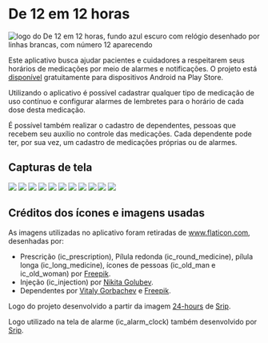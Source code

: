 # De 12 em 12 horas

![logo do De 12 em 12 horas, fundo azul escuro com relógio desenhado por linhas brancas, com número 12 aparecendo](img/logo_square.png)

Este aplicativo busca ajudar pacientes e cuidadores a respeitarem seus horários de medicações por meio de alarmes e notificações.
O projeto está [disponível](https://play.google.com/store/apps/details?id=com.gafeol.dozeemdoze) gratuitamente para dispositivos Android na Play Store.

Utilizando o aplicativo é possível cadastrar qualquer tipo de medicação de uso contínuo e configurar alarmes de lembretes para o horário de cada dose desta medicação.

É possível também realizar o cadastro de dependentes, pessoas que recebem seu auxílio no controle das medicações. Cada dependente pode ter, por sua vez, um cadastro de medicações próprias ou de alarmes.

## Capturas de tela

![](img/Screenshot_1615508351.png)
![](img/Screenshot_1615508377.png)
![](img/Screenshot_1615508379.png)
![](img/Screenshot_1615508385.png)
![](img/Screenshot_1615508388.png)
![](img/Screenshot_1615508397.png)
![](img/Screenshot_1615508487.png)
![](img/Screenshot_1615508491.png)
![](img/Screenshot_1615508493.png)
![](img/Screenshot_1615508550.png)
![](img/Screenshot_1615508554.png)

## Créditos dos ícones e imagens usadas

As imagens utilizadas no aplicativo foram retiradas de www.flaticon.com, desenhadas por:

- Prescrição (ic_prescription), Pílula redonda (ic_round_medicine), pílula longa (ic_long_medicine), ícones de pessoas (ic_old_man e ic_old_woman) por [Freepik](http://www.freepik.com/).
- Injeção (ic_injection) por [Nikita Golubev](https://www.flaticon.com/authors/nikita-golubev).
- Dependentes por [Vitaly Gorbachev](https://www.flaticon.com/authors/vitaly-gorbachev) e [Freepik](http://www.freepik.com/).

Logo do projeto desenvolvido a partir da imagem [24-hours](https://www.flaticon.com/free-icon/24-hours_899061?term=hours&page=1&position=1&page=1&position=1&related_id=899061&origin=search) de [Srip](https://www.flaticon.com/authors/srip).

Logo utilizado na tela de alarme (ic_alarm_clock) também desenvolvido por [Srip](https://www.flaticon.com/authors/srip).
